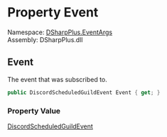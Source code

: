 # Property Event

Namespace: [DSharpPlus.EventArgs](DSharpPlus.EventArgs.md)  
Assembly: DSharpPlus.dll

## <a id="DSharpPlus_EventArgs_ScheduledGuildEventUserAddEventArgs_Event"></a>Event

The event that was subscribed to.

```csharp
public DiscordScheduledGuildEvent Event { get; }
```

### Property Value

[DiscordScheduledGuildEvent](DSharpPlus.Entities.DiscordScheduledGuildEvent.md)

